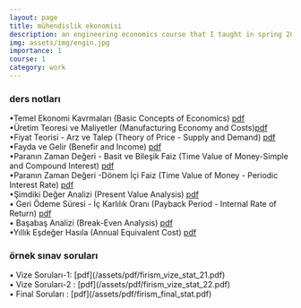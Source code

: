 ```yaml
---
layout: page
title: mühendislik ekonomisi
description: an engineering economics course that I taught in spring 2021, 2022 and 2023
img: assets/img/engin.jpg
importance: 1
course: 1 
category: work
---
```


<h3>ders notları</h3>



&#8226;Temel Ekonomi Kavrmaları (Basic  Concepts of Economics) [pdf](/assets/pdf/firism_müh_eko_temel_ekonomi_kavramlari.pdf)<br />
&#8226;Üretim Teoresi ve Maliyetler (Manufacturing Economy and Costs)[pdf](/assets/pdf/firism_müh_eko_üretim_teoresi_maliyetler.pdf)<br />
&#8226;Fiyat Teorisi - Arz ve Talep (Theory of Price - Supply and Demand) [pdf](/assets/pdf/firism_müh_eko_fiyat_teorisi_arz_talep.pdf)<br />
&#8226;Fayda ve Gelir (Benefir and Income) [pdf](/assets/pdf/firism_müh_eko_fayda_ve_gelir.pdf)<br />
&#8226;Paranın Zaman Değeri - Basit ve Bileşik Faiz (Time Value of Money-Simple and Compound Interest) [pdf](/assets/pdf/firism_müh_eko_paranin_zaman_degeri_basit_bilesik_faiz.pdf)<br />
&#8226;Paranın Zaman Değeri -Dönem İçi  Faiz (Time Value of Money - Periodic Interest Rate) [pdf](/assets/pdf/firism_müh_eko_paranin_zaman_degeri_dönem_içi_faiz.pdf)<br />
&#8226;Şimdiki Değer Analizi (Present Value Analysis) [pdf](/assets/pdf/firism_müh_eko_şimdiki_değer_analizi.pdf)<br />
&#8226; Geri Ödeme Süresi - İç Karlılık Oranı (Payback Period - Internal Rate of Return) [pdf](/assets/pdf/firism_müh_eko_geri_ödeme_süresi_karlilik_orani.pdf)<br />
&#8226; Başabaş Analizi (Break-Even Analysis) [pdf](/assets/pdf/firism_müh_eko_başabaş_analizi.pdf)<br />
&#8226;Yıllık Eşdeğer Hasıla (Annual Equivalent Cost) [pdf](/assets/pdf/firism_müh_eko_yıllık_eşdeğer_hasıla.pdf)<br />






  

<h3>örnek sınav soruları</h3>
 &#8226; Vize Soruları-1: [pdf](/assets/pdf/firism_vize_stat_21.pdf) <br />
  &#8226; Vize Soruları-2 : [pdf](/assets/pdf/firism_vize_stat_22.pdf) <br />
   &#8226; Final Soruları : [pdf](/assets/pdf/firism_final_stat.pdf) <br />



  
